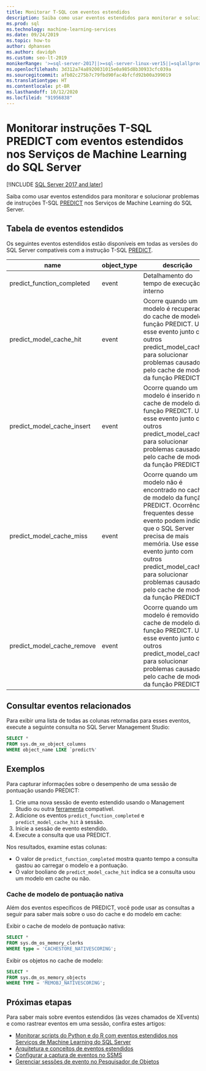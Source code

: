 ```yaml
---
title: Monitorar T-SQL com eventos estendidos
description: Saiba como usar eventos estendidos para monitorar e solucionar problemas de instruções T-SQL PREDICT nos Serviços de Machine Learning do SQL Server.
ms.prod: sql
ms.technology: machine-learning-services
ms.date: 09/24/2019
ms.topic: how-to
author: dphansen
ms.author: davidph
ms.custom: seo-lt-2019
monikerRange: '>=sql-server-2017||>=sql-server-linux-ver15||=sqlallproducts-allversions'
ms.openlocfilehash: 3d312a74a8920031015e0a985d8b30933cfc039a
ms.sourcegitcommit: afb02c275b7c79fbd90fac4bfcfd92b00a399019
ms.translationtype: HT
ms.contentlocale: pt-BR
ms.lasthandoff: 10/12/2020
ms.locfileid: "91956838"
---
```

# <a name="monitor-predict-t-sql-statements-with-extended-events-in-sql-server-machine-learning-services"></a>Monitorar instruções T-SQL PREDICT com eventos estendidos nos Serviços de Machine Learning do SQL Server
[!INCLUDE [SQL Server 2017 and later](../../includes/applies-to-version/sqlserver2017.md)]

Saiba como usar eventos estendidos para monitorar e solucionar problemas de instruções T-SQL [PREDICT](../../t-sql/queries/predict-transact-sql.md) nos Serviços de Machine Learning do SQL Server.

## <a name="table-of-extended-events"></a>Tabela de eventos estendidos

Os seguintes eventos estendidos estão disponíveis em todas as versões do SQL Server compatíveis com a instrução T-SQL [PREDICT](../../t-sql/queries/predict-transact-sql.md). 

|name |object_type|descrição| 
|----|----|----|
|predict_function_completed |event  |Detalhamento do tempo de execução interno|
|predict_model_cache_hit |event|Ocorre quando um modelo é recuperado do cache de modelo da função PREDICT. Use esse evento junto com outros predict_model_cache_* para solucionar problemas causados pelo cache de modelo da função PREDICT.|
|predict_model_cache_insert |event  |   Ocorre quando um modelo é inserido no cache de modelo da função PREDICT. Use esse evento junto com outros predict_model_cache_* para solucionar problemas causados pelo cache de modelo da função PREDICT.    |
|predict_model_cache_miss   |event|Ocorre quando um modelo não é encontrado no cache de modelo da função PREDICT. Ocorrências frequentes desse evento podem indicar que o SQL Server precisa de mais memória. Use esse evento junto com outros predict_model_cache_* para solucionar problemas causados pelo cache de modelo da função PREDICT.|
|predict_model_cache_remove |event| Ocorre quando um modelo é removido do cache de modelo da função PREDICT. Use esse evento junto com outros predict_model_cache_* para solucionar problemas causados pelo cache de modelo da função PREDICT.|

## <a name="query-for-related-events"></a>Consultar eventos relacionados

Para exibir uma lista de todas as colunas retornadas para esses eventos, execute a seguinte consulta no SQL Server Management Studio:

```sql
SELECT * 
FROM sys.dm_xe_object_columns 
WHERE object_name LIKE `predict%'
```

## <a name="examples"></a>Exemplos

Para capturar informações sobre o desempenho de uma sessão de pontuação usando PREDICT:

1. Crie uma nova sessão de evento estendido usando o Management Studio ou outra [ferramenta](../../relational-databases/extended-events/extended-events-tools.md) compatível.
2. Adicione os eventos `predict_function_completed` e `predict_model_cache_hit` à sessão.
3. Inicie a sessão de evento estendido.
4. Execute a consulta que usa PREDICT.

Nos resultados, examine estas colunas:

+ O valor de `predict_function_completed` mostra quanto tempo a consulta gastou ao carregar o modelo e a pontuação.
+ O valor booliano de `predict_model_cache_hit` indica se a consulta usou um modelo em cache ou não. 

### <a name="native-scoring-model-cache"></a>Cache de modelo de pontuação nativa

Além dos eventos específicos de PREDICT, você pode usar as consultas a seguir para saber mais sobre o uso do cache e do modelo em cache:

Exibir o cache de modelo de pontuação nativa:

```sql
SELECT *
FROM sys.dm_os_memory_clerks
WHERE type = 'CACHESTORE_NATIVESCORING';
```

Exibir os objetos no cache de modelo:

```sql
SELECT *
FROM sys.dm_os_memory_objects
WHERE TYPE = 'MEMOBJ_NATIVESCORING';
```

## <a name="next-steps"></a>Próximas etapas

Para saber mais sobre eventos estendidos (às vezes chamados de XEvents) e como rastrear eventos em uma sessão, confira estes artigos:

+ [Monitorar scripts do Python e do R com eventos estendidos nos Serviços de Machine Learning do SQL Server](extended-events.md)
+ [Arquitetura e conceitos de eventos estendidos](../../relational-databases/extended-events/extended-events.md)
+ [Configurar a captura de eventos no SSMS](../../relational-databases/extended-events/quick-start-extended-events-in-sql-server.md)
+ [Gerenciar sessões de evento no Pesquisador de Objetos](../../relational-databases/extended-events/manage-event-sessions-in-the-object-explorer.md)